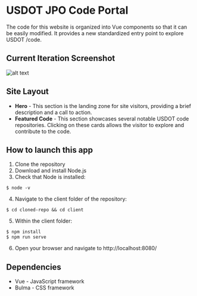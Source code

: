 # USDOT JPO Code Portal

The code for this website is organized into Vue components so that it can be easily modified. It provides a new standardized entry point to explore USDOT /code.

## Current Iteration Screenshot

![alt text](assets/images/screenshots/USDOT-code-v1.png "Full USDOT JPO code site screenshot")

## Site Layout

- **Hero** - This section is the landing zone for site visitors, providing a brief description and a call to action.
- **Featured Code** - This section showcases several notable USDOT code repositories. Clicking on these cards allows the visitor to explore and contribute to the code.

## How to launch this app

1.  Clone the repository
2.  Download and install Node.js
3.  Check that Node is installed:

```
$ node -v
```

4.  Navigate to the client folder of the repository:

```
$ cd cloned-repo && cd client
```

5.  Within the client folder:

```
$ npm install  
$ npm run serve
```

6.  Open your browser and navigate to http://localhost:8080/

## Dependencies

- Vue - JavaScript framework
- Bulma - CSS framework
